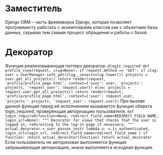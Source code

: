 # Заместитель
Django ORM – часть фреймворка Django, которая позволяет программисту работать с экземплярами классов как с объектами базы данных, скрывая тем самым процесс обращения и работы с базой.

# Декоратор
Функция реализовывающая паттерн декоратор.
`@login_required
def profile_view(request, slug=None):
    if request.method == 'GET':
        if slug:
            user = UserManager.safe_get(slug__iexact=slug.lower())
            projects = user.get_all_projects()
            return render(request, 'profile/profile_page.html',
                          context={'user': user, 'projects': projects, 'request_user': request.user})
        else:
            projects = request.user.get_all_projects()
            return render(request, 'profile/profile_page.html',
                          context={'user': request.user, 'projects': projects, 'request_user': request.user})`
При вызове данной функции перед её исполнением вызывается функция оберкта login_required, проверяющая авторизацию пользователя.
`def login_required(function=None, redirect_field_name=REDIRECT_FIELD_NAME, login_url=None):
    """
    Decorator for views that checks that the user is logged in, redirecting
    to the log-in page if necessary.
    """
    actual_decorator = user_passes_test(
        lambda u: u.is_authenticated,
        login_url=login_url,
        redirect_field_name=redirect_field_name
    )
    if function:
        return actual_decorator(function)
    return actual_decorator`
 Если пользователь не авторизован выполняется функция запрашивающая авторизацию, иначе выполняется исходная функция.
